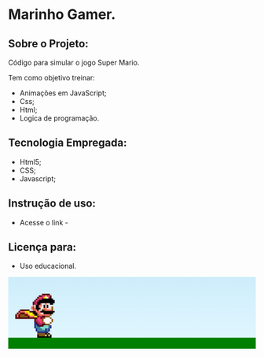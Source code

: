 # Marinho Gamer.

## Sobre o Projeto:

Código para simular o jogo Super Mario.

Tem como objetivo treinar:
- Animações em JavaScript;
- Css;
- Html;
- Logica de programação.

## Tecnologia Empregada:

- Html5;
- CSS;
- Javascript;

## Instrução de uso:

- Acesse o link - 

## Licença para: 

- Uso educacional.

<img src="/img/VV.png">
